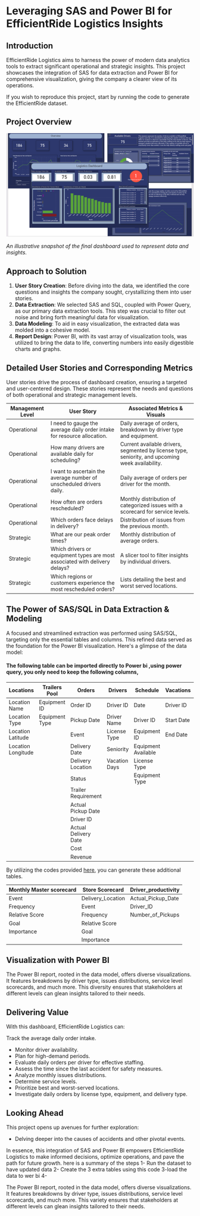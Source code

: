 # Leveraging SAS and Power BI for EfficientRide Logistics Insights

## Introduction

EfficientRide Logistics aims to harness the power of modern data analytics tools to extract significant operational and strategic insights. This project showcases the integration of SAS for data extraction and Power BI for comprehensive visualization, giving the company a clearer view of its operations.

If you wish to reproduce this project, start by running the code to generate the EfficientRide dataset.

## Project Overview

![Project Snapshot](https://github.com/anastaseleon/simple-BI-solution-for-distribution-companies/blob/main/BI/png/snapshot.png?raw=true)

*An illustrative snapshot of the final dashboard used to represent data and insights.*

## Approach to Solution

1. **User Story Creation**: Before diving into the data, we identified the core questions and insights the company sought, crystallizing them into user stories.
2. **Data Extraction**: We selected SAS and SQL, coupled with Power Query, as our primary data extraction tools. This step was crucial to filter out noise and bring forth meaningful data for visualization.
3. **Data Modeling**: To aid in easy visualization, the extracted data was molded into a cohesive model.
4. **Report Design**: Power BI, with its vast array of visualization tools, was utilized to bring the data to life, converting numbers into easily digestible charts and graphs.

## Detailed User Stories and Corresponding Metrics

User stories drive the process of dashboard creation, ensuring a targeted and user-centered design. These stories represent the needs and questions of both operational and strategic management levels.

| Management Level | User Story | Associated Metrics & Visuals |
|------------------|------------|-----------------------------|
| Operational      | I need to gauge the average daily order intake for resource allocation. | Daily average of orders, breakdown by driver type and equipment. |
| Operational      | How many drivers are available daily for scheduling? | Current available drivers, segmented by license type, seniority, and upcoming week availability. |
| Operational      | I want to ascertain the average number of unscheduled drivers daily. | Daily average of orders per driver for the month. |
| Operational      | How often are orders rescheduled? | Monthly distribution of categorized issues with a scorecard for service levels. |
| Operational      | Which orders face delays in delivery? | Distribution of issues from the previous month. |
| Strategic        | What are our peak order times? | Monthly distribution of average orders. |
| Strategic        | Which drivers or equipment types are most associated with delivery delays? | A slicer tool to filter insights by individual drivers. |
| Strategic        | Which regions or customers experience the most rescheduled orders? | Lists detailing the best and worst served locations. |

## The Power of SAS/SQL in Data Extraction & Modeling

A focused and streamlined extraction was performed using SAS/SQL, targeting only the essential tables and columns. This refined data served as the foundation for the Power BI visualization. Here's a glimpse of the data model:

#### The following table can be imported directly to Power bi ,using power query, you only need to keep the following columns,
| Locations           | Trailers Pool | Orders               | Drivers              | Schedule             | Vacations    | Event Description   |
|---------------------|---------------|----------------------|----------------------|----------------------|--------------|---------------------|
| Location Name       | Equipment ID  | Order ID             | Driver ID            | Date                 | Driver ID    | Event ID            |
| Location Type       | Equipment Type| Pickup Date          | Driver Name          | Driver ID            | Start Date   | Event Description   |
| Location Latitude   |               | Event                | License Type         | Equipment ID         | End Date     |                     |
| Location Longitude  |               | Delivery Date        | Seniority            | Equipment Available  |              |                     |
|                     |               | Delivery Location    | Vacation Days        | License Type         |              |                     |
|                     |               | Status               |                      | Equipment Type       |              |                     |
|                     |               | Trailer Requirement  |                      |                      |              |                     |
|                     |               | Actual Pickup Date   |                      |                      |              |                     |
|                     |               | Driver ID            |                      |                      |              |                     |
|                     |               | Actual Delivery Date |                      |                      |              |                     |
|                     |               | Cost                 |                      |                      |              |                     |
|                     |               | Revenue              |                      |                      |              |                     |

By utilizing the codes provided [here](https://github.com/anastaseleon/simple-BI-solution-for-distribution-companies/tree/2dcc37b1da4182d00b316f42c28c296bc7282e7c/BI/SAS%20codes), you can generate these additional tables.



| Monthly Master scorecard           | Store Scorecard                   | Driver_productivity   |
|-----------------------------------|----------------------------------|-----------------------|
| Event                             | Delivery_Location                | Actual_Pickup_Date    |
| Frequency                         | Event                            | Driver_ID             |
| Relative Score                    | Frequency                        | Number_of_Pickups     |
| Goal                              | Relative Score                   |                       |
| Importance                        | Goal                             |                       |
|                                   | Importance                       |                       |
## Visualization with Power BI

The Power BI report, rooted in the data model, offers diverse visualizations. It features breakdowns by driver type, issues distributions, service level scorecards, and much more. This diversity ensures that stakeholders at different levels can glean insights tailored to their needs.

## Delivering Value

With this dashboard, EfficientRide Logistics can:

Track the average daily order intake.
- Monitor driver availability.
- Plan for high-demand periods.
- Evaluate daily orders per driver for effective staffing.
- Assess the time since the last accident for safety measures.
- Analyze monthly issues distributions.
- Determine service levels.
- Prioritize best and worst-served locations.
- Investigate daily orders by license type, equipment, and delivery type.


## Looking Ahead

This project opens up avenues for further exploration:

- Delving deeper into the causes of accidents and other pivotal events.

In essence, this integration of SAS and Power BI empowers EfficientRide Logistics to make informed decisions, optimize operations, and pave the path for future growth.
here is a summary of the steps
1- Run the dataset to have updated data
2- Create the 3 extra tables using this code
3-load the data to wer bi
4- 


The Power BI report, rooted in the data model, offers diverse visualizations. It features breakdowns by driver type, issues distributions, service level scorecards, and much more. This variety ensures that stakeholders at different levels can glean insights tailored to their needs.


